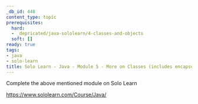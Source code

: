 ```yaml
---
_db_id: 448
content_type: topic
prerequisites:
  hard:
  - _depricated/java-sololearn/4-classes-and-objects
  soft: []
ready: true
tags:
- java
- solo-learn
title: Solo Learn - Java - Module 5 - More on Classes (includes encapsulation) - Deprecated
---
```


Complete the above mentioned module on Solo Learn

https://www.sololearn.com/Course/Java/
